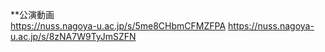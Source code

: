 **公演動画<br>
https://nuss.nagoya-u.ac.jp/s/5me8CHbmCFMZFPA
https://nuss.nagoya-u.ac.jp/s/8zNA7W9TyJmSZFN
